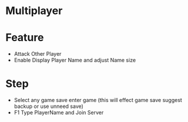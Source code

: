 # Multiplayer

# Feature
- Attack Other Player
- Enable Display Player Name and adjust Name size

# Step
- Select any game save enter game (this will effect game save suggest backup or use unneed save)
- F1 Type PlayerName and Join Server